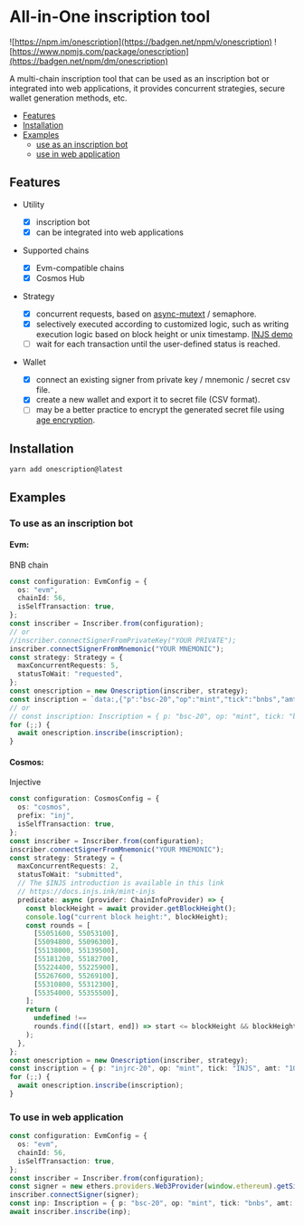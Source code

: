 # All-in-One inscription tool

![https://npm.im/onescription](https://badgen.net/npm/v/onescription)
![https://www.npmjs.com/package/onescription](https://badgen.net/npm/dm/onescription)

A multi-chain inscription tool that can be used as an inscription bot or integrated into web applications, it provides concurrent strategies, secure wallet generation methods, etc.

- [Features](#features)
- [Installation](#installation)
- [Examples](#examples)
  - [use as an inscription bot](#to-use-as-an-inscription-bot)
  - [use in web application](#to-use-in-web-application)

## Features

- Utility

  - [x] inscription bot
  - [x] can be integrated into web applications

- Supported chains

  - [x] Evm-compatible chains
  - [x] Cosmos Hub

- Strategy

  - [x] concurrent requests, based on [async-mutext](https://github.com/DirtyHairy/async-mutex) / semaphore.
  - [x] selectively executed according to customized logic, such as writing execution logic based on block height or unix timestamp. [INJS demo](#cosmos)
  - [ ] wait for each transaction until the user-defined status is reached.

- Wallet
  - [x] connect an existing signer from private key / mnemonic / secret csv file.
  - [x] create a new wallet and export it to secret file (CSV format).
  - [ ] may be a better practice to encrypt the generated secret file using [age encryption](https://github.com/FiloSottile/typage).

## Installation

```
yarn add onescription@latest
```

## Examples

### To use as an inscription bot

#### **Evm:**

BNB chain

```typescript
const configuration: EvmConfig = {
  os: "evm",
  chainId: 56,
  isSelfTransaction: true,
};
const inscriber = Inscriber.from(configuration);
// or
//inscriber.connectSignerFromPrivateKey("YOUR PRIVATE");
inscriber.connectSignerFromMnemonic("YOUR MNEMONIC");
const strategy: Strategy = {
  maxConcurrentRequests: 5,
  statusToWait: "requested",
};
const onescription = new Onescription(inscriber, strategy);
const inscription = `data:,{"p":"bsc-20","op":"mint","tick":"bnbs","amt":"1000"}`;
// or
// const inscription: Inscription = { p: "bsc-20", op: "mint", tick: "bnbs", amt: "1000" };
for (;;) {
  await onescription.inscribe(inscription);
}
```

#### **Cosmos:**

Injective

```typescript
const configuration: CosmosConfig = {
  os: "cosmos",
  prefix: "inj",
  isSelfTransaction: true,
};
const inscriber = Inscriber.from(configuration);
inscriber.connectSignerFromMnemonic("YOUR MNEMONIC");
const strategy: Strategy = {
  maxConcurrentRequests: 2,
  statusToWait: "submitted",
  // The $INJS introduction is available in this link
  // https://docs.injs.ink/mint-injs
  predicate: async (provider: ChainInfoProvider) => {
    const blockHeight = await provider.getBlockHeight();
    console.log("current block height:", blockHeight);
    const rounds = [
      [55051600, 55053100],
      [55094800, 55096300],
      [55138000, 55139500],
      [55181200, 55182700],
      [55224400, 55225900],
      [55267600, 55269100],
      [55310800, 55312300],
      [55354000, 55355500],
    ];
    return (
      undefined !==
      rounds.find(([start, end]) => start <= blockHeight && blockHeight <= end)
    );
  },
};
const onescription = new Onescription(inscriber, strategy);
const inscription = { p: "injrc-20", op: "mint", tick: "INJS", amt: "1000" };
for (;;) {
  await onescription.inscribe(inscription);
}
```

### To use in web application

```typescript
const configuration: EvmConfig = {
  os: "evm",
  chainId: 56,
  isSelfTransaction: true,
};
const inscriber = Inscriber.from(configuration);
const signer = new ethers.providers.Web3Provider(window.ethereum).getSigner();
inscriber.connectSigner(signer);
const inp: Inscription = { p: "bsc-20", op: "mint", tick: "bnbs", amt: "1000" };
await inscriber.inscribe(inp);
```
